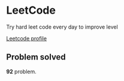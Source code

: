 # LeetCode

Try hard leet code every day to improve level

[ Leetcode profile ](https://leetcode.com/u/orgball2608/)

## Problem solved

**92** problem.
